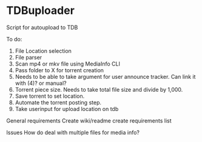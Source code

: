 # TDBuploader
Script for autoupload to TDB

To do:
1. File Location selection
2. File parser
3. Scan mp4 or mkv file using MediaInfo CLI  
4. Pass folder to X for torrent creation
5. Needs to be able to take argument for user announce tracker. Can link it with (4)? or manual?
6. Torrent piece size. Needs to take total file size and divide by 1,000.
7. Save torrent to set location.
8. Automate the torrent posting step.
9. Take userinput for upload location on tdb   

General requirements
Create wiki/readme
create requirements list

Issues
How do deal with multiple files for media info?
